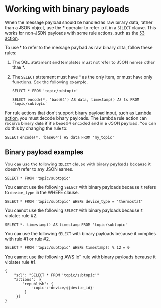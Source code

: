 # Working with binary payloads<a name="binary-payloads"></a>

When the message payload should be handled as raw binary data, rather than a JSON object, use the \* operator to refer to it in a `SELECT` clause\. This works for non\-JSON payloads with some rule actions, such as the [S3 action](https://docs.aws.amazon.com/iot/latest/developerguide/iot-rule-actions.html#s3-rule)\.

To use \* to refer to the message payload as raw binary data, follow these rules:

1. The SQL statement and templates must not refer to JSON names other than \*\. 

1. The `SELECT` statement must have \* as the only item, or must have only functions\. See the following example\.

   ```
   SELECT * FROM 'topic/subtopic'
   ```

   ```
   SELECT encode(*, 'base64') AS data, timestamp() AS ts FROM 'topic/subtopic'
   ```

For rule actions that don't support binary payload input, such as [Lambda action](https://docs.aws.amazon.com/iot/latest/developerguide/iot-rule-actions.html#lambda-rule), you must decode binary payloads\. The Lambda rule action can receive binary data if it's base64 encoded and in a JSON payload\. You can do this by changing the rule to:

```
SELECT encode(*, 'base64') AS data FROM 'my_topic'
```

## Binary payload examples<a name="binary-payloads-examples"></a>

You can use the following `SELECT` clause with binary payloads because it doesn't refer to any JSON names\. 

```
SELECT * FROM 'topic/subtopic'
```

You cannot use the following `SELECT` with binary payloads because it refers to `device_type` in the WHERE clause\.

```
SELECT * FROM 'topic/subtopic' WHERE device_type = 'thermostat'
```

You cannot use the following `SELECT` with binary payloads because it violates rule \#2\.

```
SELECT *, timestamp() AS timestamp FROM 'topic/subtopic'
```

You can use the following `SELECT` with binary payloads because it complies with rule \#1 or rule \#2\.

```
SELECT * FROM 'topic/subtopic' WHERE timestamp() % 12 = 0
```

You cannot use the following AWS IoT rule with binary payloads because it violates rule \#1\.

```
{
    "sql": "SELECT * FROM 'topic/subtopic'"
    "actions": [{
        "republish": {
            "topic":"device/${device_id}"
         }
     }]
}
```